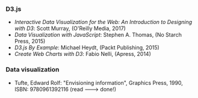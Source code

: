 ### D3.js
* _Interactive Data Visualization for the Web: An Introduction to Designing with D3_: Scott Murray, (O'Reilly Media, 2017)
* _Data Visualization with JavaScript_: Stephen A. Thomas, (No Starch Press, 2015)
* _D3.js By Example_: Michael Heydt, (Packt Publishing, 2015)
* _Create Web Charts with D3_: Fabio Nelli, (Apress, 2014)

### Data visualization
* Tufte, Edward Rolf: "Envisioning information", Graphics Press, 1990, ISBN: 9780961392116 (read ---> done!)